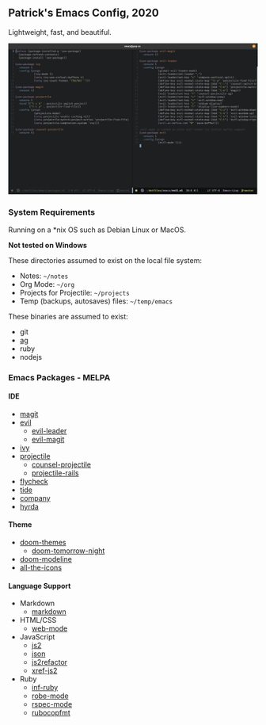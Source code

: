 ## Patrick's Emacs Config, 2020

Lightweight, fast, and beautiful.

![](emacs-2020-1.png)

### System Requirements 

Running on a *nix OS such as Debian Linux or MacOS. 

**Not tested on Windows**

These directories assumed to exist on the local file system:

- Notes: `~/notes`
- Org Mode: `~/org`
- Projects for Projectile: `~/projects`
- Temp (backups, autosaves) files: `~/temp/emacs`

These binaries are assumed to exist:

- git
- [ag](https://github.com/ggreer/the_silver_searcher)
- ruby
- nodejs

### Emacs Packages - MELPA

#### IDE
 
 - [magit](https://github.com/magit/magit)
 - [evil](https://github.com/emacs-evil/evil)
   - [evil-leader](https://github.com/cofi/evil-leader)
   - [evil-magit](https://github.com/emacs-evil/evil-magit)
 - [ivy](https://github.com/abo-abo/swiper)
 - [projectile](https://github.com/bbatsov/projectile)
   - [counsel-projectile](https://github.com/ericdanan/counsel-projectile)
   - [projectile-rails](https://github.com/asok/projectile-rails)
 - [flycheck](https://github.com/flycheck/flycheck)
 - [tide](https://github.com/ananthakumaran/tide)
 - [company](https://github.com/company-mode/company-mode)
 - [hyrda](https://github.com/abo-abo/hydra)

#### Theme

 - [doom-themes](https://github.com/hlissner/emacs-doom-themes)
   - [doom-tomorrow-night](https://github.com/hlissner/emacs-doom-themes/blob/master/themes/doom-tomorrow-night-theme.el)
 - [doom-modeline](https://github.com/seagle0128/doom-modeline)
 - [all-the-icons](https://github.com/domtronn/all-the-icons.el)

#### Language Support
 - Markdown 
   - [markdown](https://github.com/jrblevin/markdown-mode)
 - HTML/CSS
   - [web-mode](https://github.com/fxbois/web-mode)
 - JavaScript
   - [js2](https://github.com/mooz/js2-mode)
   - [json](https://github.com/joshwnj/json-mode)
   - [js2refactor](https://github.com/magnars/js2-refactor.el)
   - [xref-js2](https://github.com/NicolasPetton/xref-js2)
 - Ruby
   - [inf-ruby](https://github.com/nonsequitur/inf-ruby/)
   - [robe-mode](https://github.com/dgutov/robe)
   - [rspec-mode](https://github.com/pezra/rspec-mode)
   - [rubocopfmt](https://github.com/jimeh/rubocopfmt.el)
